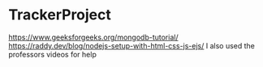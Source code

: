 # TrackerProject
https://www.geeksforgeeks.org/mongodb-tutorial/
https://raddy.dev/blog/nodejs-setup-with-html-css-js-ejs/
I also used the professors videos for help